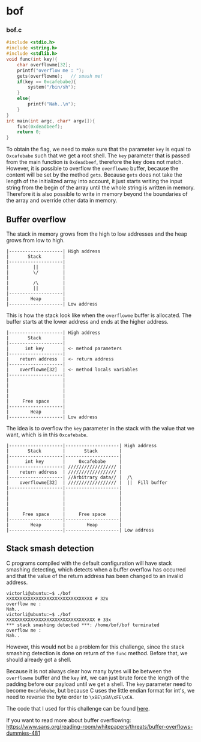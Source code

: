 # bof

### bof.c
```c
#include <stdio.h>
#include <string.h>
#include <stdlib.h>
void func(int key){
	char overflowme[32];
	printf("overflow me : ");
	gets(overflowme);	// smash me!
	if(key == 0xcafebabe){
		system("/bin/sh");
	}
	else{
		printf("Nah..\n");
	}
}
int main(int argc, char* argv[]){
	func(0xdeadbeef);
	return 0;
}
```

To obtain the flag, we need to make sure that the parameter `key` is equal to `0xcafebabe` such that we get a root shell. The `key` parameter that is passed from the main function is `0xdeadbeef`, therefore the key does not match. However, it is possible to overflow the `overflowme` buffer, because the content will be set by the method `gets`. Because `gets` does not take the length of the initialized array into account, it just starts writing the input string from the begin of the array until the whole string is written in memory. Therefore it is also possible to write in memory beyond the boundaries of the array and override other data in memory.

## Buffer overflow

The stack in memory grows from the high to low addresses and the heap grows from low to high.

```
|--------------------| High address
|       Stack        |
|--------------------|
|         ||         |
|         \/         |
|                    |
|         /\         |
|         ||         |
|--------------------|
|        Heap        |
|--------------------| Low address
```

This is how the stack look like when the `overflowme` buffer is allocated. The buffer starts at the lower address and ends at the higher address.

```
|--------------------| High address
|       Stack        |
|--------------------|
|      int key       | <- method parameters
|--------------------|
|    return address  | <- return address
|--------------------|
|    overflowme[32]  | <- method locals variables
|--------------------|
|                    |
|                    |
|                    |
|                    |
|     Free space     |
|--------------------|
|        Heap        |
|--------------------| Low address
```

The idea is to overflow the `key` parameter in the stack with the value that we want, which is in this `0xcafebabe`.

```
|--------------------|--------------------| High address
|       Stack        |       Stack        |
|--------------------|--------------------|
|      int key       |     0xcafebabe     |
|--------------------| ////////////////// |
|    return address  | ////////////////// |
|--------------------| //Arbitrary data// |  /\
|    overflowme[32]  | ////////////////// |  ||  Fill buffer
|--------------------|--------------------|
|                    |                    |
|                    |                    |
|                    |                    |
|                    |                    |
|     Free space     |     Free space     |
|--------------------|--------------------|
|        Heap        |        Heap        |
|--------------------|--------------------| Low address
```

## Stack smash detection

C programs compiled with the default configuration will have stack smashing detecting, which detects when a buffer overflow has occurred and that the value of the return address has been changed to an invalid address.

```
victorli@ubuntu:~$ ./bof
XXXXXXXXXXXXXXXXXXXXXXXXXXXXXXXX # 32x
overflow me :
Nah..
victorli@ubuntu:~$ ./bof
XXXXXXXXXXXXXXXXXXXXXXXXXXXXXXXXX # 33x
*** stack smashing detected ***: /home/bof/bof terminated
overflow me :
Nah..
```

However, this would not be a problem for this challenge, since the stack smashing detection is done on return of the `func` method. Before that, we should already got a shell.

Because it is not always clear how many bytes will be between the `overflowme` buffer and the `key` int, we can just brute force the length of the padding before our payload until we get a shell. The `key` parameter need to become `0xcafebabe`, but because C uses the little endian format for int's, we need to reverse the byte order to `\xBE\xBA\xFE\xCA`.

The code that I used for this challenge can be found [here](src/bof.py).

If you want to read more about buffer overflowing: <https://www.sans.org/reading-room/whitepapers/threats/buffer-overflows-dummies-481>
